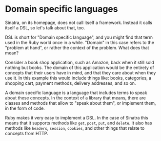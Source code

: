 # Domain specific languages

Sinatra, on its homepage, does not call itself a framework. Instead it calls
itself a DSL, so let's talk about that, too.

DSL is short for "Domain specific language", and you might find that term used
in the Ruby world once in a while. "Domain" in this case refers to the "problem
at hand", or rather the context of the problem. What does that mean?

Consider a book shop application, such as Amazon, back when it still sold
nothing but books.  The domain of this application would be the entirety of
concepts that their users have in mind, and that they care about when they use
it. In this example this would include things like: books, categories, a
shopping cart, payment methods, delivery addresses, and so on.

A domain specific language is a language that includes terms to speak about
these concepts. In the context of a library that means, there are classes
and methods that allow to "speak about them", or implement them, in the form
of code.

Ruby makes it very easy to implement a DSL. In the case of Sinatra this means
that it supports methods like `get`, `post`, `put`, and `delete`. It also
has methods like `headers`, `session`, `cookies`, and other things that
relate to concepts from HTTP.

